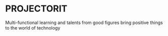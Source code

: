 # PROJECTORIT
Multi-functional learning and talents from good figures bring positive things to the world of technology
